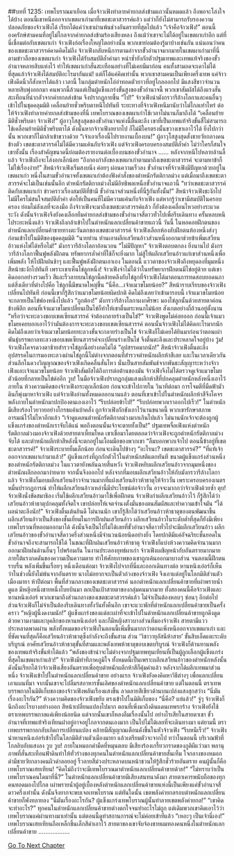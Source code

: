 ##บทที่ 1235: เทพโบราณมาเยือน
เมื่อจ้าวเฟิงทำลายค่ายกลส่งข้ามแถวนั้นหมดแล้ว ถึงพอจะโล่งใจได้บ้าง
ตอนนี้เขาหนีออกจากเขตผาเก่ามาที่เขตชะตาสวรรค์แล้ว
แต่ว่าก็ยังไม่สามารถรับรองความปลอดภัยของจ้าวเฟิงได้ เรียกได้แค่ว่าเขาผ่านพ้นช่วงอันตรายที่สุดไปแล้ว
“เจ้าคือจ้าวเฟิง!”
ตอนนี้ องครักษ์สามคนที่อยู่ไม่ไกลจากค่ายกลส่งข้ามร้องเสียงหลง
ถึงแม้ว่าเขาจะไม่ได้อยู่ในเขตผาเก่าอีก แต่ที่นี่เชื่อมต่อกับเขตผาเก่า จ้าวเฟิงก่อเรื่องใหญ่โตอย่างนั้น พวกเขาย่อมต้องรู้มาบ้างเช่นกัน
แน่นอนว่าคนของเขตชะตาสวรรค์คาดคิดไม่ถึง จ้าวเฟิงกลับหนีการตามล่าจากขั้วอำนาจมากมายในเขตผาเก่ามาที่นี่
ตามข่าวลือของเขตผาเก่า จ้าวเฟิงได้รับสมบัติล้ำค่ามา หนำซ้ำยังกักตัวปฐมเทพและเทพแท้จริงของขั้วอำนาจหลายสิบแห่งไว้ ทำให้เขตผาเก่าสั่นสะเทือนอย่างที่ไม่เคยมีมาก่อน
คนทั้งสามอดจะเดาไม่ได้ ที่สุดแล้วจ้าวเฟิงได้สมบัติอะไรมากันแน่!
แต่ก็ได้แค่คิดเท่านั้น พวกเขาสามคนเป็นเพียงครึ่งเทพ แค่จ้าวเฟิงดีดนิ้วก็สังหารได้แล้ว
เวลานี้ ในกลุ่มตำหนักโอ่อ่าทอดตัวยาวที่อยู่ไกลออกไป มีแสงสีขาวจำนวนหลายสิบพุ่งออกมา
คนพวกนี้ล้วนแต่เป็นผู้แข็งแกร่งขั้นสูงของขั้วอำนาจนี้ พวกเขาสัมผัสได้ถึงแรงสั่นสะเทือนที่น่ากลัวจากค่ายกลส่งข้าม จึงปรากฏกายขึ้น
“ไป!”
จ้าวเฟิงนำมังกรวารีล้างโลกาและคนอื่นๆ เข้าไปในชุดคลุมมิติ เคลื่อนย้ายชั่วพริบตาหนีไปทันที
ระยะทางที่จ้าวเฟิงหนีมานับว่าไม่ไกลเท่าไหร่ ต่อให้จ้าวเฟิงทำลายค่ายกลส่งข้ามของที่นี่ เทพโบราณของเขตผาเก่าใช้เวลาไม่นานก็มาถึงได้
“เคลื่อนย้ายมิติชั่วพริบตา จ้าวเฟิง!”
ผู้อาวุโสสูงสุดของขั้วอำนาจแห่งนี้ตื่นตะลึง
เขาที่เป็นเทพแท้จริงขั้นสี่ไม่สามารถใช้เคลื่อนย้ายมิติชั่วพริบตาได้ ดังนั้นหากจ้าวเฟิงอยากไป ก็ไม่มีใครตรงนั้นขวางเขาเอาไว้ได้
ยิ่งไปกว่านั้น พวกเขาก็ไม่กล้าเข้าขวางด้วย
“เจ้าเอาเรื่องนี้ไปรายงานเบื้องบน!”
ผู้อาวุโสสูงสุดสั่งชายวัยกลางคนข้างตัว
เขตชะตาสวรรค์ไม่ได้มีความแค้นกับจ้าวเฟิง แต่จ้าวเฟิงครอบครองสมบัติล้ำค่า ไม่ว่าใครก็สนใจเขาทั้งนั้น
เรื่องสำคัญขนาดนี้ย่อมต้องรายงานต่อเบื้องบนของขั้วอำนาจ
……
หลังจากหนีไปหลายล้านลี้แล้ว จ้าวเฟิงถึงจะโล่งอกเล็กน้อย
“ถึงกองกำลังของเขตผาเก่าตามมาถึงเขตชะตาสวรรค์ จะตามหาข้าก็ไม่ใช่เรื่องง่าย!”
สีหน้าจ้าวเฟิงเริ่มสงบนิ่ง ค่อยๆ ผ่อนความเร็วลง
ขั้วอำนาจที่จ้าวเฟิงมีปัญหาด้วยอยู่ในเขตผาเก่า หนึ่งในสามขั้วอำนาจทั้งเขตผาเก่าต้องฟังคำสั่งของตำหนักรัตติกาลม่วง
แต่เมื่อมาถึงเขตชะตาสวรรค์จะไม่เป็นเช่นนั้นอีก ตำหนักรัตติกาลม่วงไม่มีอิทธิพลเหนือขั้วอำนาจแถวนี้
“ทว่าเขตชะตาสวรรค์ติดกับเขตผาเก่า ข่าวคราวเรื่องสมบัติที่ข้ามี ขั้วอำนาจส่วนหนึ่งที่นี่รู้กันทั้งนั้น!”
สีหน้าจ้าวเฟิงชะงักไป
ไม่มีใครไม่สนใจสมบัติล้ำค่า ต่อให้เป็นคนที่ไม่มีความแค้นกับจ้าวเฟิง แต่หากรู้ว่าเขามีสมบัติในครอบครอง ย่อมไม่ลังเลที่จะลงมือ
ถึงจ้าวเฟิงจะมาถึงเขตชะตาสวรรค์แล้ว ก็ยังต้องเคลื่อนไหวอย่างระแวดระวัง
ดังนั้นจ้าวเฟิงจึงยังคงเลือกยืมค่ายกลส่งข้ามของขั้วอำนาจสี่ดาวทั่วไปเพื่อรีบเดินทาง
ครั้นหลบหนีไประยะหนึ่งแล้ว จ้าวเฟิงถึงกล้าเข้าไปในตำหนักแลกเปลี่ยนค้าขายแถวนี้
วันนี้ ในหอคอยฝึกตนของตำหนักแลกเปลี่ยนค้าขายทางตะวันตกของเขตชะตาสวรรค์ จ้าวเฟิงเลือกห้องลับฝึกตนห้องหนึ่งส่งๆ ก่อนเข้าไปในมิติของชุดคลุมมิติ
“นายท่าน ท่านเอาผลึกเสวียนอ้าวส่วนหนึ่งออกมาช่วยข้าเพิ่มเสวียนอ้าวแห่งไฟได้หรือไม่!”
มังกรวารีล้างโลกาอ้อนวอน
“ไม่มีปัญหา”
จ้าวเฟิงตอบตกลง
ยิ่งนานไป มังกรวารีล้างโลกาฟื้นฟูพลังฝึกตน ทรัพยากรล้ำค่าที่ใช้ก็จะยิ่งมาก ไม่สู้ให้ผลึกเสวียนอ้าวแก่เขาส่วนหนึ่งเพื่อเพิ่มพลัง ให้ไปฝึกฝนช้าๆ และฟื้นฟูพลังฝึกตนเอาเอง
ในตอนนี้ แววตาของจ้าวเฟิงถึงหยุดลงที่มุมหนึ่ง สีหน้าชะงักไปทันที
เพราะเขาเห็นไข่ลูกหนึ่ง!
จ้าวเฟิงจำไม่ได้ว่าในทรัพยากรฝึกตนมีไข่อยู่ด้วย
แต่เขาคิดออกอย่างรวดเร็ว สีและริ้วลายบนไข่ลูกนี้คล้ายคลึงกับไข่ลูกที่จ้าวเฟิงได้มาตอนการทดสอบยอดนภา
แต่สิ่งเดียวที่ต่างไปคือ ไข่ลูกนี้มีขนาดใหญ่ขึ้น
“นี่คือ…เจ้าแมวขโมยน้อย?”
สีหน้าราบเรียบของจ้าวเฟิงเปลี่ยนไปทันที
ก่อนนี้เขาก็รู้สึกว่าแมวขโมยน้อยผิดปกติ
คิดไม่ถึงเลยว่าเข้ามารอบนี้ เจ้าแมวขโมยน้อยจะกลายเป็นไข่ฟองหนึ่งไปแล้ว
“ถูกต้อง!”
มังกรวารีล้างโลกาผงกศีรษะ มองไข่ลูกนั้นด้วยสายตาค่อนข้างพิลึก
ตอนที่เจ้าแมวขโมยเปลี่ยนเป็นไข่ก็ทำให้เขาตื่นตระหนกไม่น้อย สังเกตอย่างถี่ถ้วนอยู่ตั้งนาน
“หรือว่าจะทะลวงขอบเขตเซียนสวรรค์ จำต้องกลายร่างเป็นไข่?”
จ้าวเฟิงพูดไม่ค่อยออก
ก่อนนี้เจ้าแมวขโมยเคยบอกเอาไว้ว่ามันต้องการจะทะลวงขอบเขตเซียนสวรรค์ ตอนนั้นจ้าวเฟิงไม่ได้คิดอะไรมากนัก
คิดไม่ถึงเลยว่าเจ้าแมวขโมยน้อยทะลวงขั้นจะกลายร่างเป็นไข่ จ้าวเฟิงก็ไม่เคยได้ยินมาก่อนว่าตอนเผ่าพันธุ์บรรพกาลทะลวงขอบเขตเซียนสวรรค์จะเปลี่ยนร่างเป็นไข่ จึงตื่นตะลึงและประหลาดใจอยู่บ้าง
วู้ม!
จ้าวเฟิงโคจรดวงตาซ้ายสำรวจไข่ลูกนี้อย่างอดไม่ได้
“อุปสรรคมากนัก!”
สีหน้าจ้าวเฟิงตื่นตะลึง
อุปสรรคในการมองทะลวงผ่านไข่ลูกนี้ไม่ต่างจากตอนที่สำรวจตำหนักผลึกห้าสีเลย
และในเวลาเดียวกัน ส่วนลึกในดวงวิญญาณของจ้าวเฟิงเกิดคลื่นสั่นไหว
นั่นเป็นสายสัมพันธ์จากพันธะสัญญาระหว่างจ้าวเฟิงและเจ้าแมวขโมยน้อย จ้าวเฟิงสัมผัสได้ถึงการต่อต้านของมัน
จ้าวเฟิงจึงไม่ได้ตรวจดูเจ้าแมวขโมยตัวน้อยที่กลายเป็นไข่ต่ออีก
วูบ!
ในมือจ้าวเฟิงปรากฏกลุ่มแสงผลึกห้าสีที่ปกคลุมตำหนักหลังหนึ่งเอาไว้ภายใน
ห้วงความคิดของจ้าวเฟิงกระตุกเล็กน้อย ก่อนจะเข้าไปภายใน
วินาทีต่อมา การโจมตีที่มืดฟ้ามัวดินก็พุ่งมาหาจ้าวเฟิง
แต่จ้าวเฟิงอ่านทั้งหมดออกนานแล้ว ตอนที่เขาเข้าไปในตำหนักผลึกห้าสีจึงโคจรพลังภายในตำหนักมาปกป้องตนเองเอาไว้
“รีบปล่อยข้าไป!”
“รีบปล่อยพวกเราออกไปเร็ว!”
ในตำหนักมีเสียงร้องโวยวายอย่างโกรธแค้นบ้าคลั่ง
ถูกจ้าวเฟิงกักขังเอาไว้นานขนาดนี้ พวกเขารักษาสภาพอารมณ์ไว้ไม่ไหวอีกแล้ว
“เจ้าดูแคลนตำหนักรัตติกาลม่วงมากเกินไปแล้ว ไม่นานนักเจ้าจะต้องถูกผู้แข็งแกร่งของตำหนักเราจับได้แน่ พอถึงตอนนั้นเจ้าจะตายทั้งเป็น!”
ปฐมเทพจื่อเฟิงแห่งตำหนักรัตติกาลม่วงมองจ้าวเฟิงด้วยสายตาเหี้ยมโหด
เขาเชื่อมาโดยตลอดว่าจ้าวเฟิงจะถูกตำหนักรัตติกาลม่วงจับได้ และตำหนักผลึกห้าสีหลังนี้จะตกอยู่ในเงื้อมมือของพวกเขา
“ลืมบอกพวกเจ้าไป ตอนนี้ข้าอยู่ที่เขตชะตาสวรรค์!”
จ้าวเฟิงระบายยิ้มเล็กน้อย ก่อนจะเดินไปข้างๆ
“อะไรนะ? เขตชะตาสวรรค์?”
“ที่แท้เจ้าออกจากเขตผาเก่ามาแล้ว!”
ผู้แข็งแกร่งที่ถูกกักตัวไว้ในตำหนักสติแตกทันที
ขนาดผู้แข็งแกร่งส่วนหนึ่งของตำหนักรัตติกาลม่วง ในแววตายังพลันฉายสิ้นหวัง
จ้าวเฟิงหยิบผลึกเสวียนอ้าวจากมุมหนึ่งของตำหนักผลึกออกมาง่ายดาย จากนั้นจึงออกไป
หลังจากที่มอบผลึกเสวียนอ้าวให้กับมังกรวารีล้างโลกาแล้ว จ้าวเฟิงก็มอบผลึกเสวียนอ้าวจำนวนมากที่แฝงเสวียนอ้าวห้าธาตุให้จ้าววั่น
เพราะครอบครองเนตรหมื่นปรากฏการณ์ ทำให้ผลึกเสวียนอ้าวเหล่านี้มีประโยชน์ต่อจ้าววั่น อาจจะมากกว่าจ้าวเฟิงด้วยซ้ำ
ตุบ!
จ้าวเฟิงนั่งขัดสมาธิลง เริ่มใช้ผลึกเสวียนอ้าวมาใช้เพื่อฝึกตน
จ้าวเฟิงกำผลึกเสวียนอ้าวไว้ ก็รู้สึกได้ว่าเสวียนอ้าวห้าธาตุปกคลุมทั้งจิตใจ เขาปล่อยให้เจตจำนงตั้งมั่นของตนสัมผัสและทำความเข้าใจมัน
“ได้ผลน่าตะลึงนัก!”
จ้าวเฟิงตื่นเต้นยินดี
ไม่นานนัก เขาก็รู้สึกได้ว่าเสวียนอ้าวห้าธาตุของตนพัฒนาขึ้น
ผลึกเสวียนอ้าวเป็นสิ่งของชั้นเยี่ยมในการฝึกฝนเสวียนอ้าว ผลึกเสวียนอ้าวในระดับต่ำที่สุดก็ยังมีเพียงเทพโบราณที่หลอมออกมาได้ ดังนั้นจึงเป็นไปไม่ได้เลยที่ขั้วอำนาจสี่ดาวทั่วไปจะมีผลึกเสวียนอ้าว
ผลึกเสวียนอ้าวของขั้วอำนาจสี่ดาวครึ่งส่วนหนึ่งมีจำนวนน้อยนิดอย่างยิ่ง โดยปกติมีแค่อัจฉริยะชั้นยอดในขั้วอำนาจถึงจะสามารถใช้ได้
ในขณะที่ฝึกฝนเสวียนอ้าวห้าธาตุ จ้าวเฟิงก็แบ่งห้วงความคิดจำนวนมากออกมาฝึกฝนด้านอื่นๆ ไปพร้อมกัน
ในงานประลองยุทธ์ผาเก่า จ้าวเฟิงเผชิญหน้ากับอันตรายมากมาย ภายใต้แรงกดดันของความเป็นความตาย ทำให้ศักยภาพของเขาถูกเค้นออกมาบางส่วน จนตอนนี้ฝึกตนราบรื่น พลังเพิ่มขึ้นเรื่อยๆ
หนึ่งเดือนต่อมา จ้าวเฟิงไปจากที่นี่และออกเดินทางต่อ
หานหนิงเอ๋อร์ก็เห็นว่าในช่วงนี้ยังไม่พ้นจากอันตราย นางไม่อยากจะเป็นตัวถ่วงของจ้าวเฟิง จึงเอาแต่อยู่ในโลกมิติส่วนตัวเมืองมายา
ห้าปีต่อมา
พื้นที่ส่วนกลางของเขตชะตาสวรรค์ นอกตำหนักแลกเปลี่ยนค้าขายที่เผ่าพรายน้ำดูแล มีหญิงหนึ่งชายหนึ่งโบยบินมา ตกเป็นเป้าสายตาของกลุ่มคนมากมาย
ทั้งสองคนนี้คือจ้าวเฟิงและหานหนิงเอ๋อร์ พวกเขามาถึงส่วนกลางของเขตชะตาสวรรค์แล้ว ไม่จำเป็นต้องหลบๆ ซ่อนๆ อีกต่อไป
ส่วนจ้าวเฟิงก็ไม่จำเป็นต้องรีบเดินทางทั้งวันทั้งคืนอีก เขาจะแวะพักที่ตำหนักแลกเปลี่ยนค้าขายเป็นครั้งคราว
“หญิงผู้นี้งดงามนัก!”
ผู้แข็งแกร่งของแต่ละเผ่าที่จะเข้าไปในตำหนักแลกเปลี่ยนค้าขายถูกดึงดูดด้วยความงามและบุคลิกของหานหนิงเอ๋อร์
และก็มีหญิงสาวบางส่วนที่มองจ้าวเฟิง สายตามีแววประหลาดพาดผ่าน
พลังทั้งหมดของจ้าวเฟิงในตอนนี้เพิ่มขึ้นมากกว่าตอนเพิ่งหนีออกจากเขตผาเก่า
และที่ชัดเจนที่สุดก็คือเสวียนอ้าวห้าธาตุซึ่งกำลังจะถึงขั้นสาม ส่วน ‘วิชาวายุอัสนีห้าสาย’ ขั้นสิบเอ็ดแตะระดับบริบูรณ์
อาศัยเสวียนอ้าวห้าธาตุขั้นที่สามและพลังเทพห้าธาตุขอบเขตบริบูรณ์ จ้าวเฟิงก็ต้านทานพลังของเทพแท้จริงขั้นห้าได้แล้ว
“พลังของข้าน่าจะไม่ต่างจากปฐมเทพทุนเทียนที่เป็นผู้ถูกเลือกผู้แข็งแกร่งที่สุดในเขตผาเก่าแล้ว!”
จ้าวเฟิงมีท่าทีภาคภูมิใจ
ทั้งหมดนี้เป็นเพราะผลึกเสวียนอ้าวของตำหนักหลังนั้น
ดังนั้นเรียกได้ว่าจ้าวเฟิงเสี่ยงอันตรายเพื่อฮุบตำหนักผลึกห้าสีก็คุ้มค่าแล้ว
หลังจากได้ผลึกเทพมาส่วนหนึ่ง จ้าวเฟิงเข้าไปในตำหนักแลกเปลี่ยนค้าขาย
อย่างแรก จ้าวเฟิงยังคงคิดหาวิธีต่างๆ เพื่อแลกเปลี่ยนเอาแผนที่มา จากนั้นเขาจะไปลิ้มรสอาหารชั้นเลิศของตำหนักแลกเปลี่ยนค้าขาย
แต่ในตอนนี้ ตราเทพบรรพกาลในมิติเก็บของของจ้าวเฟิงพลันเรืองแสงขึ้น ลวดลายสีเขียวด้านบนเปล่งแสงสุกสว่าง
“นี่มันเรื่องอะไรกัน?”
ห้วงความคิดของจ้าวเฟิงขยับ ตรงเข้าไปในมิติเก็บของ
“นี่คือ? แย่แล้ว!”
จู่ๆ จ้าวเฟิงก็นึกถึงอะไรบางอย่างออก สีหน้าเปลี่ยนแปลงไปมาก
ตอนที่เพิ่งมาถึงดินแดนเทพรกร้าง จ้าวเฟิงยังใช้ตราเทพบรรพกาลแค่เพียงน้อยนิด แต่จากนั้นเขาก็หลงลืมเรื่องนั้นไป
อย่างไรเสียในสายตาเขา ขั้วอำนาจที่เทพแท้จริงเทียนฝาอยู่อาจอยู่ไกลจากตนเองมาก เป็นไปไม่ได้เลยที่จะเดินทางมา
แต่ยามนี้ ตราเทพบรรพกาลกลับเกิดการเปลี่ยนแปลง คล้ายมีสัญญาณเตือนดังขึ้นในหัวจ้าวเฟิง
“รีบหนีเร็ว!”
จ้าวเฟิงนำหานหนิงเอ๋อร์เข้าไปในโลกมิติส่วนตัวเมืองมายา แล้วเตรียมตัวจะจากไป
ทว่าในตอนนี้ บริเวณฟ้าที่ไกลลิบอับแสงลง
วูบ วูบ!
ภายในหมอกดำมืดที่หมุนตลบ มีเสียงร้องเกรี้ยวกราดของภูติผีแว่วมา พลานุภาพที่สั่นสะเทือนฟ้าดินทำให้ทั่วร่างของทุกคนในตำหนักแลกเปลี่ยนค้าขายสั่นเทิ้ม
ใจกลางของหมอกดำมีชายวัยกลางคนผิวดำลอยอยู่ ริ้วลายสีม่วงประหลาดบนหน้าชวนให้รู้สึกชั่วร้ายอันตราย
คนผู้นั้นก็คือเทพโบราณเฮยเทียน!
“คิดไม่ถึงว่าจะมีเทพโบราณมาตำหนักแลกเปลี่ยนค้าขายด้วย!”
“ไม่ทราบว่าเป็นเทพโบราณคนใดมาที่นี่?”
ในตำหนักแลกเปลี่ยนค้าขายมีเสียงสนทนาดังมา สายตาเคารพนับถือของทุกคนทอดมองไปไกล
เผ่าพรายน้ำผู้อยู่เบื้องหลังตำหนักแลกเปลี่ยนค้าขายแห่งนี้เป็นเพียงแค่ขั้วอำนาจสี่ดาวครึ่งเท่านั้น ดังนั้นจึงยากจะพบเจอเทพโบราณ
แต่ทันใดนั้น เขตพลังค่ายกลรอบตำหนักแลกเปลี่ยนค้าขายก็พังทลายลง
“นี่มันเรื่องอะไรกัน? ผู้แข็งแกร่งเทพโบราณผู้นั้นทำลายเขตพลังค่ายกล!”
“เขาคิดจะทำอะไร?”
ทุกคนในตำหนักแลกเปลี่ยนค้าขายต่างตกใจจนทำอะไรไม่ถูก
แต่เดิมพวกเขาคิดเอาไว้ว่าเทพโบราณแค่ผ่านทางมาเท่านั้น แต่ตอนนี้ดูท่าสถานการณ์จะไม่ค่อยเข้าทีแล้ว
“เหอะๆ เป็นเจ้านี่เอง!”
เทพโบราณเฮยเทียนถือเหล็กชิ้นเล็กสีดำเอาไว้
สายตาของเขาจับจ้องชายผมทองคนหนึ่งในตำหนักแลกเปลี่ยนค้าขาย
………………


[Go To Next Chapter]( ./92.md)